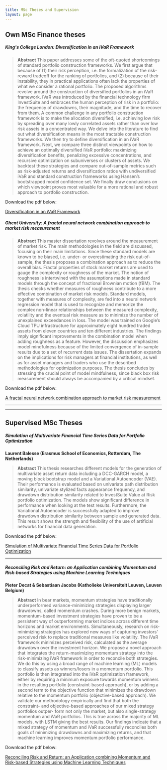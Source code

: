 ```yaml
---
title: MSc Theses and Supervision
layout: page
---
```


## Own MSc Finance theses

##### King's College London: Diversification in an iVaR Framework

> **Abstract** This paper addresses some of the oft-quoted shortcomings of standard portfolio construction frameworks. We first argue that because of (1) their risk perception, i.e. the formalization of the risk-reward tradeoff for the ranking of portfolios, and (2) because of their instability, they in practical applications often lack the properties of what we consider a rational portfolio. The proposed algorithms revolve around the construction of diversified portfolios in an iVaR framework. iVaR was introduced by the financial technology firm InvestSuite and embraces the human perception of risk in a portfolio: the frequency of drawdowns, their magnitude, and the time to recover from them. A common challenge in any portfolio construction framework is to make the allocation diversified, i.e. achieving low risk by spreading over many lowly correlated assets rather than over low risk assets in a concentrated way. We delve into the literature to find out what diversification means in the most tractable construction frameworks. We then try to define diversification in an iVaR framework. Next, we compare three distinct viewpoints on how to achieve an optimally diversified iVaR portfolio: maximizing diversification benefits, penalizing excessive concentrations, and recursive optimization on subuniverses or clusters of assets. We backtest these strategies and compare out-of-sample metrics such as risk-adjusted returns and diversification ratios with undiversified iVaR and standard construction frameworks using Hansen’s bootstrapped model confidence set. We finally draw conclusions on which viewpoint proves most valuable for a more rational and robust approach to portfolio construction.

Download the pdf below:

[Diversification in an iVaR Framework](./assets/EMIEL_LEMAHIEU_A09853.pdf)

##### Ghent University: A fractal neural network combination approach to market risk measurement

> **Abstract** This master dissertation revolves around the measurement of market risk. The main methodologies in the field are discussed, focusing on their main limitations. Since these standard models are known to be biased, i.e. under- or overestimating the risk out-of-sample, the thesis proposes a combination approach as to reduce the overall bias. Fractal properties of stock market returns are used to gauge the complexity or roughness of the market. The notion of roughness is intertwined with the assumptions made in standard models through the concept of fractional Brownian motion (fBM). The thesis checks whether measures of roughness contribute to a more effective combination of market risk models. Standard models, together with measures of complexity, are fed into a neural network regression model that is used to recognize and memorize the complex non-linear relationships between the measured complexity, volatility and the eventual risk measure as to minimize the number of unexplained exceedances in loss. The model was trained on Google’s Cloud TPU infrastructure for approximately eight hundred traded assets from eleven countries and ten different industries. The findings imply significant improvements in the combination model when adding roughness as a feature. However, the discussion emphasizes model mindfulness because of the limited convergence of in-sample results due to a set of recurrent data issues. The dissertation expands on the implications for risk managers at financial institutions, as well as for asset managers and traders who use the described methodologies for optimization purposes. The thesis concludes by stressing the crucial point of model mindfulness, since black box risk measurement should always be accompanied by a critical mindset.

Download the pdf below:

[A fractal neural network combination approach to market risk measurement](./assets/RUG01-002784334_2019_0001_AC.pdf)

----

----
## Supervised MSc Theses

##### Simulation of Multivariate Financial Time Series Data for Portfolio Optimization

**Laurent Balesse (Erasmus School of Economics, Rotterdam, The Netherlands)**

> **Abstract** This thesis researches different models for the generation of multivariate asset return data including a DCC-GARCH model, a moving block bootstrap model and a Variational Autoencoder (VAE). Their performance is evaluated based on univariate path distribution similarity, univariate stylized facts appearance frequency, and drawdown distribution similarity related to InvestSuite Value at Risk portfolio optimization. The models show significant difference in performance when looking at the test results. Furthermore, the Variational Autoencoder is successfully adapted to improve drawdown distribution similarity between sample and generated data. This result shows the strength and flexibility of the use of artificial networks for financial data generation.


Download the pdf below:

[Simulation of Multivariate Financial Time Series Data for Portfolio Optimization](./assets/Thesis_2021___Financial_time_series_prediction_with_deep_learning-7.pdf)

----

##### Reconciling Risk and Return: an Application combining Momentum and Risk-based Strategies using Machine Learning Techniques

**Pieter Decat & Sebastiaan Jacobs (Katholieke Universiteit Leuven, Leuven Belgium)**

> **Abstract** In bear markets, momentum strategies have traditionally underperformed variance-minimizing strategies displaying larger drawdowns, called momentum crashes. During more benign markets, momentum-based investment strategies have proven to be a persistent way of outperforming market indices across different time horizons and market environments. Simultaneously, research on risk-minimizing strategies has explored new ways of capturing investors’ perceived risk to replace traditional measures like volatility. The iVaR framework minimizes perceived risk, calculated as the average drawdown over the investment horizon. We propose a novel approach that integrates the return-maximizing momentum strategy into the risk-minimizing iVaR framework in order to reconcile both strategies. We do this by using a broad range of machine learning (ML) models to classify assets as winners/losers in a momentum portfolio. This portfolio is then integrated into the iVaR optimization framework, either by requiring a minimum exposure towards momentum winners in the resulting portfolio (constraint-based approach), or by adding a second term to the objective function that minimizes the drawdown relative to the momentum portfolio (objective-based approach). We validate our methodology empirically and find that both the constraint- and objective-based approaches of our mixed strategy portfolios outper- form not only the market, but also single-strategy momentum and iVaR portfolios. This is true across the majority of ML models, with LSTM giving the best results. Our findings indicate that a mixed strategy of momentum and iVaR successfully reconciles both goals of minimizing drawdowns and maximizing returns, and that machine learning improves momentum portfolio performance.

Download the pdf below:

[Reconciling Risk and Return: an Application combining Momentum and Risk-based Strategies using Machine Learning Techniques](./assets/Decat_Jacobs_Momentum.pdf)